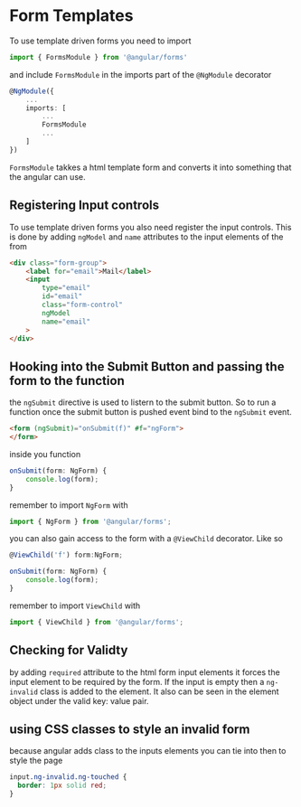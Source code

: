 # Form Templates

To use template driven forms you need to import 

```typescript
import { FormsModule } from '@angular/forms'
```
and include `FormsModule` in the imports part of the `@NgModule` decorator

```typescript
@NgModule({
    ...
    imports: [
        ...
        FormsModule
        ...
    ]
})
```
`FormsModule` takkes a html template form and converts it into something that the angular can use.

## Registering Input controls
To use template driven forms you also need register the input controls. This is done by adding `ngModel` and `name` attributes to the input elements of the from

```html
<div class="form-group">
    <label for="email">Mail</label>
    <input
        type="email"
        id="email"
        class="form-control"
        ngModel
        name="email"
    >
</div>
```

## Hooking into the Submit Button and passing the form to the function
the `ngSubmit` directive is used to listern to the submit button. So to run a function once the submit button is pushed event bind to the `ngSubmit` event.

```html
<form (ngSubmit)="onSubmit(f)" #f="ngForm">
</form>
```
inside you function 

```typescript
onSubmit(form: NgForm) {
    console.log(form);
}
```
remember to import `NgForm` with 


```typescript
import { NgForm } from '@angular/forms';
```
you can also gain access to the form with a `@ViewChild` decorator. Like so



```typescript
@ViewChild('f') form:NgForm;

onSubmit(form: NgForm) {
    console.log(form);
}

```

remember to import `ViewChild` with
```typescript
import { ViewChild } from '@angular/forms';
```

## Checking for Validty

by adding `required` attribute to the html form input elements it forces the input element to be required by the form. If the input is empty then a `ng-invalid` class is added to the element. It also can be seen in the element object under the valid key: value pair. 

## using CSS classes to style an invalid form
because angular adds class to the inputs elements you can tie into then to style the page

```css
input.ng-invalid.ng-touched {
  border: 1px solid red;
}
```
